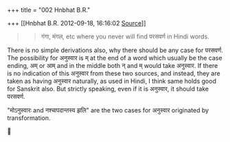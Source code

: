 +++
title = "002 Hnbhat B.R."

+++
[[Hnbhat B.R.	2012-09-18, 16:16:02 [Source](https://groups.google.com/g/samskrita/c/Q-LHtI-pig8)]]



  



> 
> > 
> > 
> > गंगा, मंगल, etc where you never will find परसवर्ण in Hindi words.
> > 
> > 
> >   
> > 
> > 
> > 

  

There is no simple derivations also, why there should be any case for
परसवर्ण. The possibility for अनुस्वार is म् at the end of a word which usually be the case ending, अम् or आम् and in the middle both न् and म् would take अनुस्वार. If there is no indication of this अनुस्वार from these two sources, and instead, they are taken as having अनुस्वार naturally, as used in Hindi, I think same holds good for Sanskrit also. But strictly speaking, even if it is अनुस्वार, it should take परसवर्ण.

  

"मोऽनुस्वारः and नश्चापदान्तस्य झलि" are the two cases for अनुस्वार originated by transformation.

  

  

  





